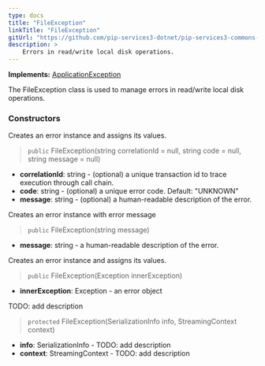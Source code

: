 ```yaml
---
type: docs
title: "FileException"
linkTitle: "FileException"
gitUrl: "https://github.com/pip-services3-dotnet/pip-services3-commons-dotnet"
description: >
    Errors in read/write local disk operations.
---
```


**Implements:** [ApplicationException](../application_exception)

The FileException class is used to manage errors in read/write local disk operations.


### Constructors
Creates an error instance and assigns its values.

> `public` FileException(string correlationId = null, string code = null, string message = null)

- **correlationId**: string - (optional) a unique transaction id to trace execution through call chain.
- **code**: string - (optional) a unique error code. Default: "UNKNOWN"
- **message**: string - (optional) a human-readable description of the error.


Creates an error instance with error message

> `public` FileException(string message)

- **message**: string - a human-readable description of the error.


Creates an error instance and assigns its values.

> `public` FileException(Exception innerException)

- **innerException**: Exception - an error object


TODO: add description

> `protected` FileException(SerializationInfo info, StreamingContext context)

- **info**: SerializationInfo - TODO: add description
- **context**: StreamingContext - TODO: add description